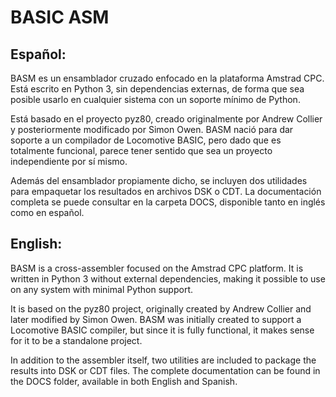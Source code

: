 # BASIC ASM

## Español:

BASM es un ensamblador cruzado enfocado en la plataforma Amstrad CPC. Está escrito en Python 3, sin dependencias externas, de forma que sea posible usarlo en cualquier sistema con un soporte mínimo de Python.

Está basado en el proyecto pyz80, creado originalmente por Andrew Collier y posteriormente modificado por Simon Owen. BASM nació para dar soporte a un compilador de Locomotive BASIC, pero dado que es totalmente funcional, parece tener sentido que sea un proyecto independiente por sí mismo.

Además del ensamblador propiamente dicho, se incluyen dos utilidades para empaquetar los resultados en archivos DSK o CDT. La documentación completa se puede consultar en la carpeta DOCS, disponible tanto en inglés como en español.

## English:

BASM is a cross-assembler focused on the Amstrad CPC platform. It is written in Python 3 without external dependencies, making it possible to use on any system with minimal Python support.

It is based on the pyz80 project, originally created by Andrew Collier and later modified by Simon Owen. BASM was initially created to support a Locomotive BASIC compiler, but since it is fully functional, it makes sense for it to be a standalone project.

In addition to the assembler itself, two utilities are included to package the results into DSK or CDT files. The complete documentation can be found in the DOCS folder, available in both English and Spanish.